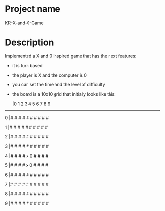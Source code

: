 # Project name
KR-X-and-0-Game

# Description
Implemented a X and 0 inspired game that has the next features:
- it is turn based
- the player is X and the computer is 0
- you can set the time and the level of difficulty 
- the board is a 10x10 grid that initially looks like this:

  |0 1 2 3 4 5 6 7 8 9 
----------------------
0 |# # # # # # # # # #

1 |# # # # # # # # # #

2 |# # # # # # # # # #

3 |# # # # # # # # # #

4 |# # # # x 0 # # # #

5 |# # # # x 0 # # # #

6 |# # # # # # # # # #

7 |# # # # # # # # # #

8 |# # # # # # # # # #

9 |# # # # # # # # # #
